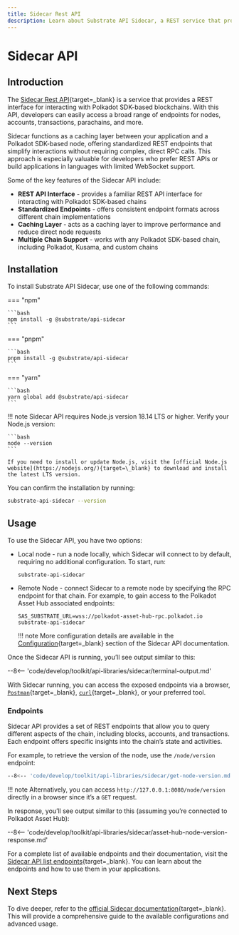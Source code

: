 ```yaml
---
title: Sidecar Rest API
description: Learn about Substrate API Sidecar, a REST service that provides endpoints for interacting with Polkadot SDK-based chains and simplifies blockchain interactions.
---
```


# Sidecar API

## Introduction

The [Sidecar Rest API](https://github.com/paritytech/substrate-api-sidecar){target=\_blank} is a service that provides a REST interface for interacting with Polkadot SDK-based blockchains. With this API, developers can easily access a broad range of endpoints for nodes, accounts, transactions, parachains, and more.

Sidecar functions as a caching layer between your application and a Polkadot SDK-based node, offering standardized REST endpoints that simplify interactions without requiring complex, direct RPC calls. This approach is especially valuable for developers who prefer REST APIs or build applications in languages with limited WebSocket support.

Some of the key features of the Sidecar API include:

- **REST API Interface** - provides a familiar REST API interface for interacting with Polkadot SDK-based chains
- **Standardized Endpoints** - offers consistent endpoint formats across different chain implementations
- **Caching Layer** - acts as a caching layer to improve performance and reduce direct node requests
- **Multiple Chain Support** - works with any Polkadot SDK-based chain, including Polkadot, Kusama, and custom chains

## Installation

To install Substrate API Sidecar, use one of the following commands:

=== "npm"

    ```bash
    npm install -g @substrate/api-sidecar
    ```

=== "pnpm"

    ```bash
    pnpm install -g @substrate/api-sidecar
    ```

=== "yarn"

    ```bash
    yarn global add @substrate/api-sidecar
    ```

!!! note
    Sidecar API requires Node.js version 18.14 LTS or higher. Verify your Node.js version:

    ```bash
    node --version
    ```

    If you need to install or update Node.js, visit the [official Node.js website](https://nodejs.org/){target=\_blank} to download and install the latest LTS version.

You can confirm the installation by running:

```bash
substrate-api-sidecar --version
```

## Usage

To use the Sidecar API, you have two options:

- Local node - run a node locally, which Sidecar will connect to by default, requiring no additional configuration. To start, run:
    ```
    substrate-api-sidecar
    ```
- Remote Node - connect Sidecar to a remote node by specifying the RPC endpoint for that chain. For example, to gain access to the Polkadot Asset Hub associated endpoints:
    ```
    SAS_SUBSTRATE_URL=wss://polkadot-asset-hub-rpc.polkadot.io substrate-api-sidecar
    ```

    !!! note
        More configuration details are available in the [Configuration](https://github.com/paritytech/substrate-api-sidecar?tab=readme-ov-file#configuration){target=\_blank} section of the Sidecar API documentation.

Once the Sidecar API is running, you’ll see output similar to this:

--8<-- 'code/develop/toolkit/api-libraries/sidecar/terminal-output.md'

With Sidecar running, you can access the exposed endpoints via a browser, [`Postman`](https://www.postman.com/){target=\_blank}, [`curl`](https://curl.se/){target=\_blank}, or your preferred tool.

### Endpoints

Sidecar API provides a set of REST endpoints that allow you to query different aspects of the chain, including blocks, accounts, and transactions. Each endpoint offers specific insights into the chain’s state and activities.

For example, to retrieve the version of the node, use the `/node/version` endpoint:

```bash
--8<-- 'code/develop/toolkit/api-libraries/sidecar/get-node-version.md'
```
!!! note
    Alternatively, you can access `http://127.0.0.1:8080/node/version` directly in a browser since it’s a `GET` request.

In response, you’ll see output similar to this (assuming you’re connected to Polkadot Asset Hub):

--8<-- 'code/develop/toolkit/api-libraries/sidecar/asset-hub-node-version-response.md'

For a complete list of available endpoints and their documentation, visit the [Sidecar API list endpoints](https://paritytech.github.io/substrate-api-sidecar/dist/){target=\_blank}. You can learn about the endpoints and how to use them in your applications.

## Next Steps

To dive deeper, refer to the [official Sidecar documentation](https://github.com/paritytech/substrate-api-sidecar?tab=readme-ov-file#substrateapi-sidecar){target=\_blank}. This will provide a comprehensive guide to the available configurations and advanced usage.
